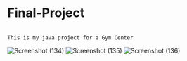 # Final-Project
                                                                                                    This is my java project for a Gym Center
![Screenshot (134)](https://github.com/user-attachments/assets/325d90ab-a776-497f-9dbd-b0a518cb3de5)
![Screenshot (135)](https://github.com/user-attachments/assets/7e4b13b6-629b-4542-bc67-08eabad819ec)
![Screenshot (136)](https://github.com/user-attachments/assets/c3957ff4-57bc-4cb5-b3d0-789f0dc9bf7f)
